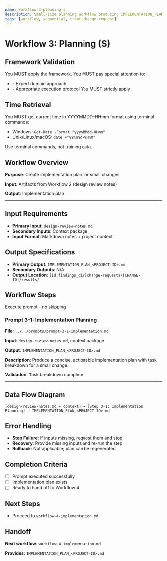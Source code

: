 ```yaml
---
name: workflow-3-planning-s
description: Small-size planning workflow producing IMPLEMENTATION_PLAN_<PROJECT-ID>.md
tags: [workflow, sequential, treat-change-request]
---
```


# Workflow 3: Planning (S)

## Framework Validation
You MUST apply the <olaf-work-instructions> framework.
You MUST pay special attention to:
- <olaf-general-role-and-behavior> - Expert domain approach
- <olaf-interaction-protocols> - Appropriate execution protocol
You MUST strictly apply <olaf-framework-validation>.

## Time Retrieval
You MUST get current time in YYYYMMDD-HHmm format using terminal commands:
- Windows: `Get-Date -Format "yyyyMMdd-HHmm"`
- Unix/Linux/macOS: `date +"%Y%m%d-%H%M"`

Use terminal commands, not training data.

## Workflow Overview

**Purpose**: Create implementation plan for small changes

**Input**: Artifacts from Workflow 2 (design review notes)

**Output**: Implementation plan

---

## Input Requirements
- **Primary Input**: `design-review-notes.md`
- **Secondary Inputs**: Context package
- **Input Format**: Markdown notes + project context

## Output Specifications
- **Primary Output**: `IMPLEMENTATION_PLAN_<PROJECT-ID>.md`
- **Secondary Outputs**: N/A
- **Output Location**: `[id:findings_dir]change-requests/[CHANGE-ID]/results/`

## Workflow Steps

Execute prompt - no skipping

### Prompt 3-1: Implementation Planning

**File**: `../../prompts/prompt-3-1-implementation.md`

**Input**: `design-review-notes.md`, context package

**Output**: `IMPLEMENTATION_PLAN_<PROJECT-ID>.md`

**Description**: Produce a concise, actionable implementation plan with task breakdown for a small change.

**Validation**: Task breakdown complete

---

## Data Flow Diagram
```text
[design-review-notes.md + context] → [Step 3-1: Implementation Planning] → IMPLEMENTATION_PLAN_<PROJECT-ID>.md
```

## Error Handling
- **Step Failure**: If inputs missing, request them and stop
- **Recovery**: Provide missing inputs and re-run the step
- **Rollback**: Not applicable; plan can be regenerated

## Completion Criteria
- [ ] Prompt executed successfully
- [ ] Implementation plan exists
- [ ] Ready to hand off to Workflow 4

## Next Steps
- Proceed to `workflow-4-implementation.md`

## Handoff

**Next workflow**: `workflow-4-implementation.md`

**Provides**: `IMPLEMENTATION_PLAN_<PROJECT-ID>.md`
